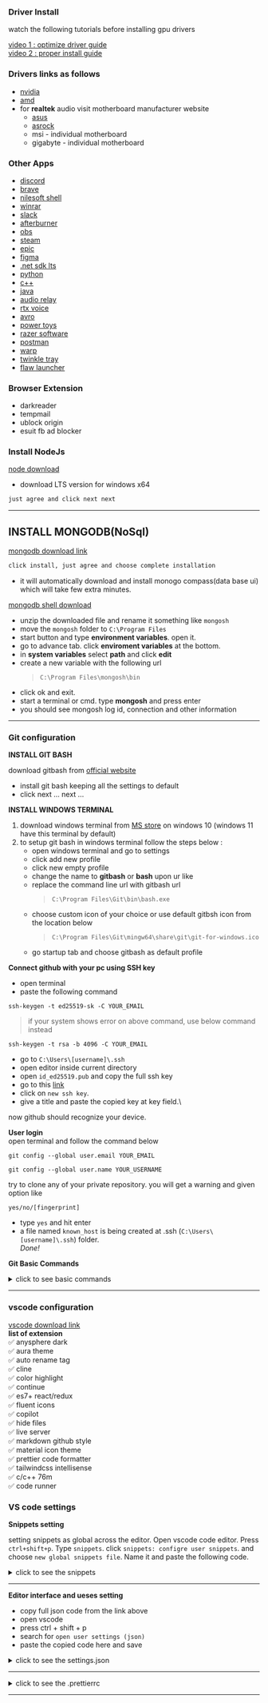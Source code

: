 ### Driver Install
watch the following tutorials before installing gpu drivers

[video 1 : optimize driver guide](https://www.youtube.com/watch?v=B4baN3b8oOE&t=0s)\
[video 2 : proper install guide](https://www.youtube.com/watch?v=98DAgw1KcmI)

### Drivers links as follows
- [nvidia](https://www.nvidia.com/en-us/geforce/drivers/)
- [amd](https://www.amd.com/en/support)
- for **realtek** audio visit motherboard manufacturer website
  - [asus](https://www.asus.com/support/download-center/)
  - [asrock](https://www.asrock.com/support/index.asp?cat=Drivers)
  - msi - individual motherboard
  - gigabyte - individual motherboard

### Other Apps

- [discord](https://discord.com/api/downloads/distributions/app/installers/latest?channel=stable&platform=win&arch=x86)
- [brave](https://brave.com/)
- [nilesoft shell](https://nilesoft.org/)
- [winrar](https://www.win-rar.com/postdownload.html?&L=0)
- [slack](https://slack.com/api/desktop.latestRelease?arch=ia32&variant=exe&redirect=true)
- [afterburner](https://www.msi.com/Landing/afterburner/graphics-cards)
- [obs](https://cdn-fastly.obsproject.com/downloads/OBS-Studio-29.0.2-Full-Installer-x64.exe)
- [steam](https://cdn.akamai.steamstatic.com/client/installer/SteamSetup.exe)
- [epic](https://launcher-public-service-prod06.ol.epicgames.com/launcher/api/installer/download/EpicGamesLauncherInstaller.msi)
- [figma](https://www.figma.com/download/desktop/win)
- [.net sdk lts](https://dotnet.microsoft.com/en-us/download/visual-studio-sdks)
- [python](https://www.python.org/)
- [c++](https://code.visualstudio.com/docs/cpp/config-mingw)
- [java](https://aws.amazon.com/corretto/)
- [audio relay](https://audiorelay.net/downloads)
- [rtx voice](https://www.nvidia.com/en-us/geforce/guides/nvidia-rtx-voice-setup-guide/)
- [avro](https://www.omicronlab.com/avro-keyboard-download.html)
- [power toys](https://learn.microsoft.com/en-us/windows/powertoys/)
- [razer software](https://www.razer.com/synapse-4)
- [postman](https://dl.pstmn.io/download/latest/win64)
- [warp](https://one.one.one.one/)
- [twinkle tray](https://twinkletray.com/)
- [flaw launcher](https://www.flowlauncher.com/)

### Browser Extension
- darkreader
- tempmail
- ublock origin
- esuit fb ad blocker

### Install NodeJs

[node download](https://nodejs.org/en/download)

- download LTS version for windows x64

```bash
just agree and click next next
```

---

## INSTALL MONGODB(NoSql)

[mongodb download link](https://www.mongodb.com/try/download/community)

```bash
click install, just agree and choose complete installation
```

- it will automatically download and install monogo compass(data base ui) which will take few extra minutes.

[mongodb shell download](https://downloads.mongodb.com/compass/mongodb-mongosh_1.6.1_amd64.deb?_ga=2.66967086.1814885739.1671987424-986248264.1671987424)

- unzip the downloaded file and rename it something like `mongosh`
- move the `mongosh` folder to `C:\Program Files`
- start button and type **environment variables**. open it.
- go to advance tab. click **enviroment variables** at the bottom.
- in **system variables** select **path** and click **edit**
- create a new variable with the following url
  > `C:\Program Files\mongosh\bin`
- click ok and exit.
- start a terminal or cmd. type **mongosh** and press enter
- you should see mongosh log id, connection and other information

---
### Git configuration

**INSTALL GIT BASH**

download gitbash from [official website](https://github.com/git-for-windows/git/releases/download/v2.38.1.windows.1/Git-2.38.1-64-bit.exe)

- install git bash keeping all the settings to default
- click next ... next ...

**INSTALL WINDOWS TERMINAL**

1. download windows terminal from <a href="https://www.microsoft.com/store/apps/9n0dx20hk701" target="_blank">MS store</a> on windows 10 (windows 11 have this terminal by default)
2. to setup git bash in windows terminal follow the steps below :
   - open windows terminal and go to settings
   - click add new profile
   - click new empty profile
   - change the name to **gitbash** or **bash** upon ur like
   - replace the command line url with gitbash url
     > `C:\Program Files\Git\bin\bash.exe`
   - choose custom icon of your choice or use default gitbsh icon from the location below
     > `C:\Program Files\Git\mingw64\share\git\git-for-windows.ico`
   - go startup tab and choose gitbash as default profile

**Connect github with your pc using SSH key**
- open terminal
- paste the following command
```
ssh-keygen -t ed25519-sk -C YOUR_EMAIL
```
> if your system shows error on above command, use below command instead
```
ssh-keygen -t rsa -b 4096 -C YOUR_EMAIL
```

- go to `C:\Users\[username]\.ssh`
- open editor inside current directory
- open `id_ed25519.pub` and copy the full ssh key
- go to this [link](https://github.com/settings/keys)
- click on `new ssh key`.
- give a title and paste the copied key at key field.\

now github should recognize your device.

**User login**\
open terminal and follow the command below
```
git config --global user.email YOUR_EMAIL
```
```
git config --global user.name YOUR_USERNAME
```

try to clone any of your private repository. you will get a warning and given option like
```
yes/no/[fingerprint]
```
- type `yes` and hit enter
- a file named `known_host` is being created at .ssh (`C:\Users\[username]\.ssh`) folder.\
_Done!_

**Git Basic Commands**

<details>
<summary>click to see basic commands</summary>


### Simple commands
git clone url\
git remote set-url origin url\
git remote -v\
git status\
git add .\
git commit -m 'cloned commit'\
git push -u origin main

### Clone repo with commits
git clone --bare <original-url>\
git push --mirror <new-url>\
git remote -v\
get remote set-url origin <new-url>

### Clone remote branch
git clone <your-repo-url>\
cd my-cloned-project-folder\
git branch -a\
git checkout <branch-name>

### Set remote to, already created remote repo with readme file
git branch -M main\
git remote add <origin-url>\
git pull origin main\
add .\
commit -m ‘first commit’\
git push -u origin main

### fix (another branch is pushing conflict) (tags-fast forward, git pull)
git checkout master\
git pull origin

### Delete git local branch
git branch -a\
git branch -d test\
git branch -D test (This will delete the branch regardless of its merge status)

### Delete git remote branch
git push origin --delete <branch-name>

### Clone branch from remote repo
git clone --single-branch -b <branchname-url >

</details>

---
### vscode configuration
[vscode download link](https://code.visualstudio.com/sha/download?build=stable&os=win32-x64-user)\
**list of extension**\
✅ anysphere dark\
✅ aura theme\
✅ auto rename tag\
✅ cline\
✅ color highlight\
✅ continue\
✅ es7+ react/redux\
✅ fluent icons\
✅ copilot\
✅ hide files\
✅ live server\
✅ markdown github style\
✅ material icon theme\
✅ prettier code formatter\
✅ tailwindcss intellisense\
✅ c/c++ 76m\
✅ code runner

### VS code settings

**Snippets setting**

setting snippets as global across the editor. Open vscode code editor. Press `ctrl+shift+p`. Type `snippets`. click `snippets: configre user snippets`. and choose `new global snippets file`. Name it and paste the following code.

<details>
<summary>click to see the snippets</summary>

<pre>
{
"console output": {
	"prefix": "clog",
	"body": "console.log($0)",
	"description": ""
	},
	
	
	"regular function": {
		"prefix": "fun",
		"body": "function ${1:name}(${2:arg}) {$0}",
		"description": ""
	},
	
	"regular async function": {
		"prefix": "funf",
		"body": "async function ${1:name}(${2:arg}) {$0}",
		"description": ""
	},
	
	"arrow function": {
		"prefix": "af",
		"body": "const ${1:name} = (${2:arg}) => {$0}",
		"description": ""
	},
	
	"arrow async function": {
		"prefix": "aff",
		"body": "const ${1:name} = async (${2:arg}) => {$0}",
		"description": ""
	},
	
	"anonymous arrow function": {
		"prefix": "aaf",
		"body": "(${1}) => $0",
		"description": ""
	},
	

	"html tag": {
		"prefix": "tag",
		"body": "<$1 className={`$2`}>$0</$1>",
		"description": ""
	},
	
	"document id": {
		"prefix": "docid",
		"body": "document.getElementById('$0')"
	},
	
	"query selector id": {
		"prefix": "qs",
		"body": "document.querySelector('#$0')"
	},
	
	"query selector class": {
		"prefix": "cqs",
		"body": "document.querySelector('.$0')"
	},
	
	"query selector class all": {
		"prefix": "cqsa",
		"body": "document.querySelectorAll('.$0')"
	},
	
	
	"use state": {
		"prefix": "cstate",
		"body": [
			"const [${1:name}, set${1/(.*)/${1:/capitalize}/}] = useState$0($2)"
		]
	},
	
	"use effect": {
		"prefix": "signal",
		"body": ["useEffect$0 (() => {\t\n},[${1:dependency}])"]
	},
	
	"pass props": {
		"prefix": "pass",
		"body": ["${1:propname}={${0:prop}}"]
	},
	
	"class name": {
		"prefix": "cn",
		"body": ["className={`${0}`}"]
	},
	
		"React Functional Component with Props": {
			"prefix": "rfc-props",
			"body": [
				"type ${1:ComponentName}Props = {",
				"  children: React.ReactNode;",
				"};",
				"",
				"const ${1:ComponentName} = ({ children }: ${1:ComponentName}Props) => {",
				"  return (",
				"    ${2:<div>}{children}</div>",
				"  );",
				"};",
				"",
				"export default ${1:ComponentName};"
			],
			"description": "Creates a React functional component with TypeScript props."
		}
	
	
}

</pre>
</details>

---


**Editor interface and ueses setting**
- copy full json code from the link above
- open vscode
- press ctrl + shift + p
- search for `open user settings (json)`
- paste the copied code here and save

<details >
<summary>click to see the settings.json</summary>
<pre>
{
  "breadcrumbs.enabled": false,
  // "editor.fontFamily": "mononoki",
  "editor.fontFamily": "cascadia code",

  // "editor.fontFamily": "monaspace neon",
  // "editor.fontFamily": "fira code",
  "editor.fontSize": 16,
  "editor.fontLigatures": "'calt','cv01', 'cv02', 'cv06','cv13', 'cv14', 'cv18', 'cv27', 'cv31','ss01','ss02', 'ss03','ss04','ss05','ss08'",
  "editor.fontWeight": "400",
  "editor.cursorSmoothCaretAnimation": "off",
  "editor.cursorSurroundingLines": 8,
  "editor.smoothScrolling": true,
  "editor.mouseWheelScrollSensitivity": 2,
  "editor.minimap.enabled": false,
  "editor.wordWrap": "on",
  "editor.tabCompletion": "on",
  "editor.formatOnSave": true,
  "editor.acceptSuggestionOnEnter": "off",
  "editor.acceptSuggestionOnCommitCharacter": false,
  "editor.tabSize": 2, //extension
  "editor.parameterHints.enabled": false,
  "editor.hover.above": false,
  "editor.guides.bracketPairs": "active",
  "editor.lineNumbers": "on",
  "editor.glyphMargin": false,
  "editor.stickyScroll.enabled": false,
  "editor.lightbulb.enabled": "off",
  // "editor.folding": false,
  // "editor.renderWhitespace": "boundary",
  "editor.tokenColorCustomizations": {
    
  },
  "[html]": {
    "editor.defaultFormatter": "vscode.html-language-features"
  },
  //** <-- terminal -->
  "terminal.integrated.tabs.location": "left",
  "terminal.integrated.fontSize": 16,
  "terminal.integrated.fontFamily": "cascadia code, jetbrains mono, monospace",
  "terminal.integrated.cursorStyle": "line",
  "terminal.integrated.cursorWidth": 2,
  "terminal.integrated.cursorBlinking": true,
  "debug.console.fontFamily": "consolas",
  "debug.console.fontSize": 16,
  //** inegretd terminal switch to terminal from powershell -->
  "terminal.integrated.defaultProfile.windows": "Git Bash",
  "terminal.integrated.profiles.windows": {
    "C:\\Windows\\System32\\WindowsPowerShell\\v1.0\\powershell.exe (migrated)": {
      "path": "C:\\Windows\\System32\\WindowsPowerShell\\v1.0\\powershell.exe",
      "args": []
    }
  },
  //** <-- other -->
  "files.defaultLanguage": "typescript",
  "files.autoSave": "afterDelay",
  "files.autoSaveDelay": 1050,
  "zenMode.fullScreen": false,
  "tailwindCSS.emmetCompletions": true,
  "breadcrumbs.symbolPath": "off",
  "explorer.compactFolders": false, // expands folder structre even for the single file
  "workbench.startupEditor": "none",
  "workbench.editor.showTabs": "multiple",
  "workbench.iconTheme": "material-icon-theme",
  "workbench.productIconTheme": "fluent-icons",
  "workbench.colorCustomizations": {
    "tab.inactiveForeground": "#e9e9e9",
    "tab.activeForeground": "#ffffff",
    "editorIndentGuide.activeBackground1": "#2bff00"
    /*    
      "statusBar.background": "#222225",
      "statusBar.noFolderBackground": "#222225",
      "statusBar.debuggingBackground": "#511f1f"
      "editorWhitespace.foreground": "#606b8d"
      */
  },
  "notebook.lineNumbers": "on",
  "notebook.markup.fontSize": 17,
  "[python]": {
    "editor.formatOnType": true
  },
  "javascript.updateImportsOnFileMove.enabled": "always",
  "editor.defaultFormatter": "esbenp.prettier-vscode",
  "liveServer.settings.donotVerifyTags": true,
  "explorer.confirmDelete": false,
  "reactSnippets.settings.importReactOnTop": false,
  "liveServer.settings.donotShowInfoMsg": true,
  "window.menuBarVisibility": "compact",
  "window.commandCenter": false,
  "workbench.colorTheme": "Anysphere dark"
}
</pre>
</details>

---
<details >
<summary>click to see the .prettierrc</summary>
<pre>
{
  "jsxBracketSameLine": true,
  "plugins": ["prettier-plugin-tailwindcss"],
  "tailwindAttributes": ["css"]
}
</pre>
</details>

---
